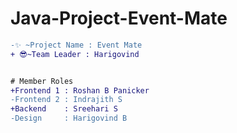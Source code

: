 # Java-Project-Event-Mate
````diff
-✨ ~Project Name : Event Mate
+ 😎~Team Leader : Harigovind


# Member Roles
+Frontend 1 : Roshan B Panicker
-Frontend 2 : Indrajith S
+Backend    : Sreehari S
-Design     : Harigovind B
